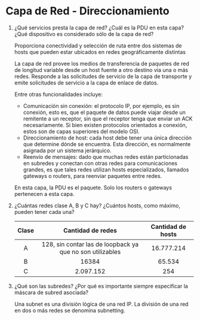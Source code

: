 # Capa de Red - Direccionamiento

1. ¿Qué servicios presta la capa de red? ¿Cuál es la PDU en esta capa? ¿Qué dispositivo es considerado sólo de la capa de red?

    Proporciona conectividad y selección de ruta entre dos sistemas de hosts que pueden estar ubicados en redes geográficamente distintas

    La capa de red provee los medios de transferencia de paquetes de red de longitud variable desde un host fuente a otro destino via una o más redes. Responde a las solicitudes de servicio de la capa de transporte y emite solicitudes de servicio a la capa de enlace de datos.

    Entre otras funcionalidades incluye:

    * Comunicación sin conexión: el protocolo IP, por ejemplo, es sin conexión, esto es, que el paquete de datos puede viajar desde un remitente a un receptor, sin que el receptor tenga que enviar un ACK necesariamente. Si bien existen protocolos orientados a conexión, estos son de capas superiores del modelo OSI.
    * Direccionamiento de host: cada host debe tener una única dirección que determine dónde se encuentra. Esta dirección, es normalmente asignada por un sistema jerárquico.
    * Reenvío de mensajes: dado que muchas redes están particionadas en subredes y conectan con otras redes para comunicaciones grandes, es que tales redes utilizan hosts especializados, llamados gateways o routers, para reenviar paquetes entre redes.

    En esta capa, la PDU es el paquete. Solo los routers o gateways pertenecen a esta capa.

2. ¿Cuántas redes clase A, B y C hay? ¿Cuántos hosts, como máximo, pueden tener cada una?

    Clase | Cantidad de redes | Cantidad de hosts
    :---------:|:----------:|:---------:
    A | 128, sin contar las de loopback ya que no son utilizables | 16.777.214
    B | 16384 | 65.534
    C | 2.097.152 | 254

3. ¿Qué son las subredes? ¿Por qué es importante siempre especificar la máscara de subred asociada?

    Una subnet es una división lógica de una red IP. La división de una red en dos o más redes se denomina subnetting.